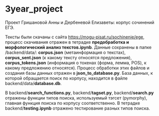 # 3year_project
Проект Гришановой Анны и Дербеневой Елизаветы: корпус сочинений ЕГЭ. 

Тексты были скачаны с сайта https://mogu-pisat.ru/sochinenie/ege, процесс скачивания отражен в тетрадке **предобработка и морфологический анализ текстов.ipynb**. Данные сохранены в папке /backend/data/: **corpus.json** (метаинформация о текстах), **corpus_sent.json** (к какому тексту относятся предложения), **corpus_tokens.json** (информация о токенах (форма, лемма, POS), к какому предложению относятся). Процесс обработки этих файлов и создания базы данных отражен в **json_to_database.py**. База данных, к которой обращается поиск по корпусу, находится в файле backend/data/**database.db**. 

В backend/**search_functions.py**, backend/**tagset.py**, backend/**search.py** отражены функции типов поиска, используемый тэгсет (pymorphy), главная функция поиска по корпусу соответственно. В тетрадке backend/**testing.ipynb** отражено тестирование разных типов поиска.
